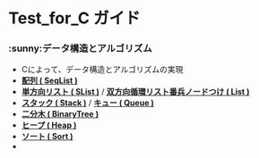 # Test_for_C ガイド
<h3 align>:sunny:データ構造とアルゴリズム</h3>

- Cによって、データ構造とアルゴリズムの実現
- [**配列 ( SeqList )**](https://github.com/Henmijyun/Test_for_C/tree/master/SeqList)
- [**単方向リスト ( SList )**](https://github.com/Henmijyun/Test_for_C/tree/master/test_list)  /  [**双方向循環リスト番兵ノードつけ ( List )**](https://github.com/Henmijyun/Test_for_C/tree/master/test_list2)
- [**スタック ( Stack )**](https://github.com/Henmijyun/Test_for_C/tree/master/Stack)  /  [**キュー ( Queue )**](https://github.com/Henmijyun/Test_for_C/tree/master/Queue)
- [**二分木 ( BinaryTree )**](https://github.com/Henmijyun/Test_for_C/tree/master/BinaryTree)
- [**ヒープ ( Heap )**](https://github.com/Henmijyun/Test_for_C/tree/master/Heap)
- [**ソート ( Sort )**](https://github.com/Henmijyun/Test_for_C/tree/master/Sort)
- []()



<!---
C仓库的手册
--->







